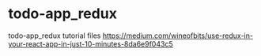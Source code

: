 # todo-app_redux
todo-app_redux tutorial files https://medium.com/wineofbits/use-redux-in-your-react-app-in-just-10-minutes-8da6e9f043c5
